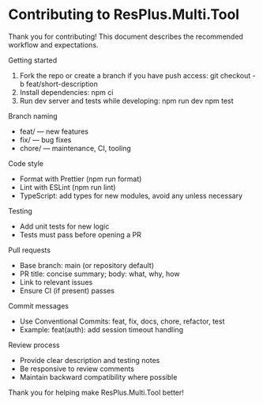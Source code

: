 # Contributing to ResPlus.Multi.Tool

Thank you for contributing! This document describes the recommended workflow and expectations.

Getting started
1. Fork the repo or create a branch if you have push access:
   git checkout -b feat/short-description
2. Install dependencies:
   npm ci
3. Run dev server and tests while developing:
   npm run dev
   npm test

Branch naming
- feat/<short-description> — new features
- fix/<short-description> — bug fixes
- chore/<short-description> — maintenance, CI, tooling

Code style
- Format with Prettier (npm run format)
- Lint with ESLint (npm run lint)
- TypeScript: add types for new modules, avoid any unless necessary

Testing
- Add unit tests for new logic
- Tests must pass before opening a PR

Pull requests
- Base branch: main (or repository default)
- PR title: concise summary; body: what, why, how
- Link to relevant issues
- Ensure CI (if present) passes

Commit messages
- Use Conventional Commits: feat, fix, docs, chore, refactor, test
- Example: feat(auth): add session timeout handling

Review process
- Provide clear description and testing notes
- Be responsive to review comments
- Maintain backward compatibility where possible

Thank you for helping make ResPlus.Multi.Tool better!
